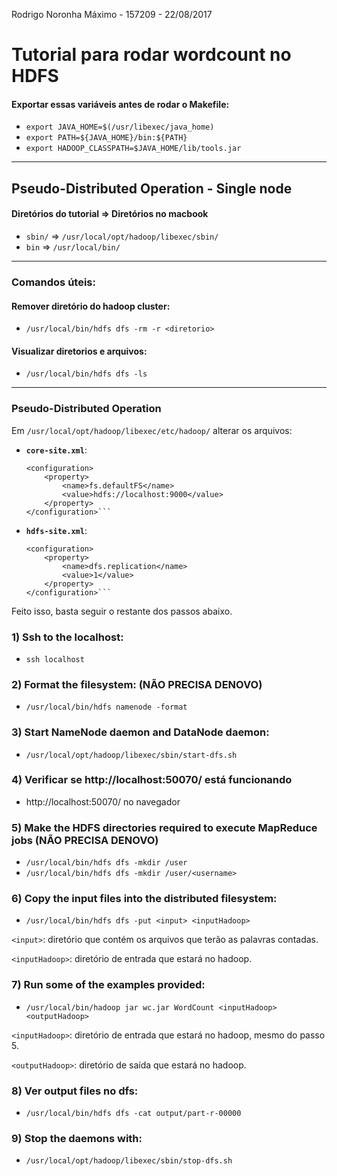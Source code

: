 Rodrigo Noronha Máximo - 157209 - 22/08/2017

# Tutorial para rodar wordcount no HDFS

#### Exportar essas variáveis antes de rodar o Makefile:

- ```export JAVA_HOME=$(/usr/libexec/java_home)```
- ```export PATH=${JAVA_HOME}/bin:${PATH}```
- ```export HADOOP_CLASSPATH=$JAVA_HOME/lib/tools.jar```

___

## Pseudo-Distributed Operation - Single node

#### Diretórios do tutorial => Diretórios no macbook
- ```sbin/``` => ```/usr/local/opt/hadoop/libexec/sbin/```
- ```bin``` => ```/usr/local/bin/```

___

### Comandos úteis:

#### Remover diretório do hadoop cluster:

- ```/usr/local/bin/hdfs dfs -rm -r <diretorio>``` 

#### Visualizar diretorios e arquivos:

- ```/usr/local/bin/hdfs dfs -ls```

___ 

### Pseudo-Distributed Operation

Em ```/usr/local/opt/hadoop/libexec/etc/hadoop/``` alterar os arquivos:

- **```core-site.xml```**:
	
	```
	<configuration>
	    <property>
	        <name>fs.defaultFS</name>
	        <value>hdfs://localhost:9000</value>
	    </property>
	</configuration>```

- **```hdfs-site.xml```**:

	```
	<configuration>
	    <property>
	        <name>dfs.replication</name>
	        <value>1</value>
	    </property>
	</configuration>```

Feito isso, basta seguir o restante dos passos abaixo.

### 1) Ssh to the localhost:

- ```ssh localhost```

### 2) Format the filesystem: (NÃO PRECISA DENOVO)

- ```/usr/local/bin/hdfs namenode -format``` 

### 3) Start NameNode daemon and DataNode daemon:

- ```/usr/local/opt/hadoop/libexec/sbin/start-dfs.sh``` 

### 4) Verificar se http://localhost:50070/ está funcionando

- http://localhost:50070/ no navegador

### 5) Make the HDFS directories required to execute MapReduce jobs (NÃO PRECISA DENOVO)

- ```/usr/local/bin/hdfs dfs -mkdir /user```
- ```/usr/local/bin/hdfs dfs -mkdir /user/<username>```

### 6) Copy the input files into the distributed filesystem:

- ```/usr/local/bin/hdfs dfs -put <input> <inputHadoop>```

```<input>```: diretório que contém os arquivos que terão as palavras contadas.

```<inputHadoop>```: diretório de entrada que estará no hadoop.

### 7) Run some of the examples provided:

- ```/usr/local/bin/hadoop jar wc.jar WordCount <inputHadoop> <outputHadoop>```

```<inputHadoop>```: diretório de entrada que estará no hadoop, mesmo do passo 5.

```<outputHadoop>```: diretório de saída que estará no hadoop.

### 8) Ver output files no dfs:

- ```/usr/local/bin/hdfs dfs -cat output/part-r-00000```

### 9) Stop the daemons with:

- ```/usr/local/opt/hadoop/libexec/sbin/stop-dfs.sh```


